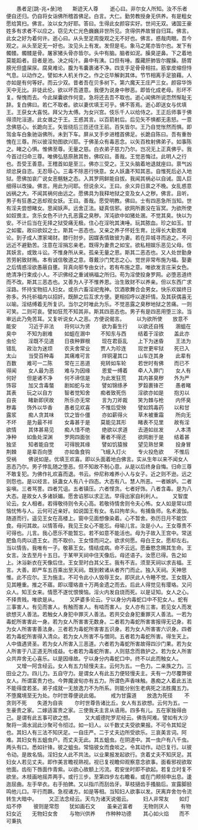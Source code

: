 <!-- { "loadSidebar": true } -->
　　愚者足[跳-兆+彔]地　　斯迹天人尊
　　逝心曰。非尔女人所知。汝不乐者便自还归。仍自将女诣佛所稽首佛足。白言。大仁。勤劳教授身无供养。有是粗女愿给箕扫。佛言。汝以女为好耶。答曰。生得此女颜容实好。世间无双。诸国王豪姓多有求者不以应之。窃见大仁光色巍巍非世所见。贪得供养故冒自归耳。佛言。此女之好为着何许。逝心曰。从头至足周旋观之无不好也。佛言。惑哉肉眼。吾今观之。从头至足无一好也。汝见头上有发。发但是毛。象马之尾亦皆尔也。发下有髑髅。髑髅是骨。屠家猪头骨亦皆尔。头中有脑。脑者如泥。臊臭逆鼻。下之着地莫能蹈者。目者是池。决之纯汁。鼻中有洟。口但有唾。腹藏肝肺皆尔腥臊。肠胃膀光但盛屎尿。腐臭难论。腹为韦囊裹诸不净。四支手足骨骨相拄。筋挛皮缩但恃气息。以动作之。譬如木人机关作之。作之讫毕解剥其体。节节相离手足狼藉。人亦如是有何等好。而云少双。昔者吾在贝多树下。第六魔天王庄严三女。颜容华饰天中无比。非徒此伦。欲以坏吾道意。我便为说身中秽恶。即皆化成老母。形坏不复。惭愧而去。今此屎囊欲作何变。急将还去吾不取也。逝心闻佛所说恧然惭耻无辞。复白佛曰。若仁不取者。欲以妻优填王可乎。佛不答焉。逝心即送女与优填王。王获女大喜悦。拜父为太傅。为女兴宫。伎乐千人以给侍之。王正后师事于佛得须陀洹道。此女谮之于王。王惑其言。以百箭射后。后见矢不惧都无恚怒。一意念佛慈心。长跪向王。矢皆绕后三匝还住王前。百矢皆尔。王乃自觉怅然而惧。即驾金车白象驰诣佛所。未到下车。屏从叉手步进稽首佛足。长跪自陈曰。吾有重咎愧在三尊。所以彼淫劮图欲兴耶。于佛圣众有毒恶念。以矢百枚射佛弟子。如事陈之。睹之心惧。惟佛至尊。无量之慈。白衣弟子慈力乃尔。岂况无上正真佛乎。我今首过归命三尊。唯佛弘慈原赦其咎。佛叹曰。善哉。王觉恶悔过。此明人之行也。吾受王善意。王稽首如是至三。佛亦三受之。王又头脑着地退就座曰。禀气凶顽忿戾自恣。无忍辱心。三毒不除恶行快意。女人妖蛊不知其恶。自惟死后必入地狱。愿佛加哀广说女恶魑魅之态。入其罗网鲜能自拔。我闻其祸必以自诫。国人巨细得以改操。佛言。用此为问耶。但说余义。王曰。余义异日禀之不晚。女乱惑意凶祸之大。不闻其祸何由远之。愿佛具为我释地狱之变及女人之秽。佛言。且听。男子有狂愚之恶却观女妖。王曰。善哉。愿受明教。佛曰。士有四恶急所当知。世有淫夫尝想睹女。思闻妖声。远舍正法。疑真信邪。欲网所裹没在盲冥。为欲所使如奴畏主。贪乐女色不计九孔恶露之臭秽。浑沌欲中如猪处溷。不觉其臭。快以为安。不计后当在无择之狱受痛无极。住心在淫吮其洟唾。玩其脓血。珍之如玉。甘之如蜜。故曰欲奴之士。斯其一恶态也。又亲之养子怀妊生育。比得长大勤苦难论。到子成人漂家竭财。膝行肘步。因媒表情致彼为妻。若在异城寻而追之。不问远近不避勤苦。注意在淫捐忘亲老。既得为妻贵之如宝。欲私相娱乐恶见父母。信其妖言。或致斗讼。不惟身所从来。孤亲无量之恩。斯其二恶态也。又人处世勤身苦劳躬致财贿。本有诚信敬道之意。尊戴沙门梵志之心。觉世非常布施为福。娶妻之后情惑淫欲愚蔽自壅。背真向邪专由女计。若有布施之意。唯欲发言庄采女色。绝清净行束成小人。不识佛经之重诫祸福之所归。苟为淫使投身罗网。必堕恶道终而不改。斯其三恶态也。又善为人子不惟养恩。治生致财不以养亲。但以东西广求淫路。怀持宝物招人妇女。或杀六畜淫祀鬼神。饮酒歌舞合会男女。快乐欢娱终日弥多。外托祈福内以招奸。既醉之后互求方便。更相招呼以遂奸情。及其获偶喜无以喻。淫结缚着无所复识。当尔之时唯此为乐。不觉恶露之臭秽地狱之苦痛。一则可笑。二则可哀。譬如狂荒不知其非。斯其四恶态也。男子有是四恶用堕三涂。当审远此乃免苦耳。又复听说女人之恶。方便说偈言。
　　以为欲所使　　放意不能安
　　习近于非法　　将何以为贤
　　欲为畜生行　　以欲还自残
　　溷蛆在臭中　　不知为剧难
　　如蛆在溷中　　不知东与西
　　结着于淫欲　　盖此亦虫伦
　　淫既不见道　　日夜种罪根
　　现在君臣乱　　上下为迷昏
　　王法为错乱　　政治为迷烦
　　农夫舍常业　　贾人为珍连
　　现世更牢狱　　死已入太山
　　当受百种毒　　其痛难可言
　　烊铜灌其口　　山车迮其身
　　此辈有百数　　难可一二陈
　　常在三恶道　　宛转如车轮
　　若世时有佛　　而已不得闻
　　女人最为恶　　难与为因缘
　　恩爱一缚着　　牵人入罪门
　　女人有何好　　但是诸不净
　　何不谛信是　　为此发狂荒
　　其内甚臭秽　　外为严饰容
　　加又含毒螫　　剧如蛇与龙
　　譬如锦绦矛　　罗縠裹锋芒
　　愚者睹其表　　玩之以自方
　　智者觉知舍　　痴者致死伤
　　淫欲亦如是　　抱刃以自丧
　　睹新即厌故　　所乐亦无常
　　言为刀斧裁　　笑为棘与枪
　　内怀臭秽毒　　饰外以华香
　　愚者见欢喜　　不惟后受殃
　　譬如鸩毒药　　以和甘露浆
　　痴人贪其味　　饮之皆仆僵
　　亦如薪得火　　草木被重霜
　　所向无不坏　　是为最不祥
　　女毒甚于是　　莫能见其形
　　睹表不见里　　故有淫欲情
　　其体甚易见　　痴人惜不绝
　　绝欲以求道　　去道如丝发
　　人本清净种　　如鱼处深渊
　　罗网四面张　　著者不得还
　　欲网剧于是　　结着甚独坚
　　知者能自觉　　可得脱其缘
　　譬如饥猿猴　　望见熟甘果
　　投身冒荆棘　　是辈百向堕
　　亦如鱼食钩　　飞蛾入灯火
　　专火投危欲　　不惟后受祸
　　佛说如是。优填王欢喜。即以头面着地白佛言。实从生年以来不闻女人恶态乃尔。男子悖乱随之堕恶。但不知故不制心意。从是以后终身自悔。归命三尊不敢复犯。为佛作礼欢喜而退。书云。仲尼称难养小人与女子。近之则不逊。远之则怨也。是以经言。妖蛊女人有八十四态。大态有八。慧人所恶。一者嫉妒。二者妄嗔。三者骂詈。四者咒诅。五者镇压。六者悭贪。七者好饰。八者含毒。是为八大态。是故女人多诸妖媚。愿舍谄邪以求正法。早得出家自利利人。
　　又智度论云。女人相者。若得敬待则令夫心高。若敬待情舍则令夫心怖。女人如是常以烦恼忧怖与人。云何可近亲好。如说国王有女。名曰拘牟头。有捕鱼师。名术波伽。随道而行。遥见王女在高楼上。窗中见面想像染着。心不暂舍。弥历日月不能饮食。母问其故。以情答母。我见王女心不能忘。母喻儿言。汝是小人。王女尊贵不可得也。儿言。我心愿乐不能暂忘。若不如意不能活也。母为子故入王宫中。常送肥鱼鸟肉以遗王女。而不取价。王女怪而问之。欲求何愿。母白王女。愿却左右。当以情告。我唯有一子。敬慕王女。情结成病。命不云远。愿垂愍念赐其生命。王女言。汝去至月十五日。于某甲天祠中住天像后。母还语子。汝愿已得。告之如上。沐浴新衣在天像后住。王女至时白其父王。我有不吉。须至天祠以求吉福。王言。大善。即严车五百乘出至天祠。既到敕诸从者齐门而止。独入天祠。天神思惟。此不应尔。王为施主。不可令此小人毁辱王女。即厌此人令睡不觉。王女既入见其睡重。推之不寤。即以璎珞直十万两金遗之而去。后此人得觉见有璎珞。又问众人。知王女来。情愿不遂忧恨懊恼。淫火内发自烧而死。以是证知。女人之心。不择贵贱。唯欲是从。
　　又萨婆多论云。宁以身分内毒蛇口中不犯女人。蛇有三事害人。有见而害人。有触而害人。有啮而害人。女人亦有三害。若见女人而发欲想灭人善法。若触女人身犯中罪灭人善法。若共交会身犯重罪灭人善法。一若为毒蛇所害害此一身。若为女人所害害无数身。二者若为毒蛇所害害报得无记身。若为女人所害害善法身。三者若为毒蛇所害害五识身。若为女人所害害六识身。四者若为毒蛇所害得入清众。若为女人所害不与僧同。五者若为毒蛇所害。得生天上。人中值遇贤圣。若为女人所害入三恶道。六者若为毒蛇所害故得四沙门果。若为女人所害于八正道无所成益。七者若为毒蛇所害。人则慈念而救护之。若为女人所害众共弃舍无心喜乐。以是因缘故。宁以身分内毒蛇口中。终不以此而触女人。
　　又增一阿含经云。女人有五力轻慢夫主。云何为五。一色力。二亲族之力。三田业之力。四儿力。五自守力。是谓女人有此五力便轻慢夫主。夫有一力尽覆弊彼女人。所谓富贵力也。今弊魔波旬亦有五力。所谓色声香味触。愚痴之人着此五法不能得度若圣。弟子成就一无放逸力不为所系。则能分别生老病死之法胜魔五力。不堕魔境至无为处。尔时世尊便说此偈。
　　戒为甘露道　　放逸为死径
　　不贪则不死　　失道为自丧
　　尔时世尊告诸比丘。女人有五欲想。云何为五。一生豪贵之家。二嫁适富贵之家。三使我夫主言从语用。四多有儿。五在家独得由己。是谓有此五事可欲之想。
　　又大威德陀罗尼经云。佛告阿难。譬如有大沙聚将一滴水润此沙聚可令彻过。如一妇人。以千数丈夫受欲果报。不可令其知足也。其妇人有三法不知厌足。一自庄严。二于丈夫边所受欲乐。三哀美言词。阿难。其妇女有五蛆虫户。而丈夫无此。其五蛆虫。在阴道中。其一虫户有八千虫。两头有口。悉如针锋。彼之蛆虫。常恼彼女而食啖之。令其动作。动已复行。以彼令动。是故名恼。淫妇女人此不共法。以业果报发起欲行。贪着丈夫不知厌足。其妇女人若见丈夫。即作美言瞻视熟视。视已复视瞻仰观察意念欲事。面看邪视欲取他面。齿衔下唇面作青紫。以欲心故额上污流。若安坐时即不欲起。若复立时复不欲坐。木枝画地摇弄两手。或行三步。至第四步左右瞻看。或在门颊频申出息。逶迤屈曲。左手举衣。右手拍髀。又以指爪而刮齿牙。草枝擿齿手搔脑后。宣露脚胫鸣他儿口。平行而蹶。急视诸方。如是等相。当知妇人欲事以发。厌离弃舍勿令流转生大暗中。
　　又正法念经云。天鸟为诸天说偈云。
　　妇人非常友　　如灯焰不停
　　彼则是常怨　　犹如画石文
　　虽亲近富者　　无物则厌人
　　有物妇女近　　无物妇女舍
　　与物兴供养　　作种种功德
　　其心如火焰　　而不可秉执
